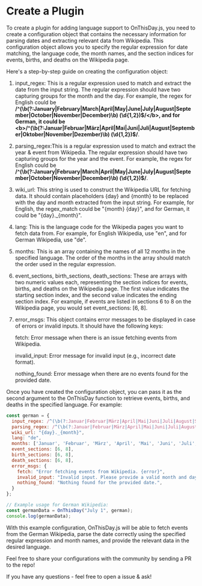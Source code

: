 # Create a Plugin

To create a plugin for adding language support to OnThisDay.js, you need to create a configuration object that contains the necessary information for parsing dates and extracting relevant data from Wikipedia. This configuration object allows you to specify the regular expression for date matching, the language code, the month names, and the section indices for events, births, and deaths on the Wikipedia page.

Here's a step-by-step guide on creating the configuration object:

1. input_regex: This is a regular expression used to match and extract the date from the input string. The regular expression should have two capturing groups for the month and the day. For example, the regex for English could be <b>/^(\b(?:January|February|March|April|May|June|July|August|September|October|November|December)\b) (\d{1,2})$/</b>, and for German, it could be <b>/^(\b(?:Januar|Februar|März|April|Mai|Juni|Juli|August|September|Oktober|November|Dezember)\b) (\d{1,2})$/</b>.

2. parsing_regex:This is a regular expression used to match and extract the year & event from Wikipedia. The regular expression should have two capturing groups for the year and the event. For example, the regex for English could be <b>/^(\b(?:January|February|March|April|May|June|July|August|September|October|November|December)\b) (\d{1,2})$/</b>.

3. wiki_url: This string is used to construct the Wikipedia URL for fetching data. It should contain placeholders {day} and {month} to be replaced with the day and month extracted from the input string. For example, for English, the regex_match could be "{month} {day}", and for German, it could be "{day}._{month}".

4. lang: This is the language code for the Wikipedia pages you want to fetch data from. For example, for English Wikipedia, use "en", and for German Wikipedia, use "de".

5. months: This is an array containing the names of all 12 months in the specified language. The order of the months in the array should match the order used in the regular expression.

6. event_sections, birth_sections, death_sections: These are arrays with two numeric values each, representing the section indices for events, births, and deaths on the Wikipedia page. The first value indicates the starting section index, and the second value indicates the ending section index. For example, if events are listed in sections 6 to 8 on the Wikipedia page, you would set event_sections: [6, 8].

7. error_msgs: This object contains error messages to be displayed in case of errors or invalid inputs. It should have the following keys:

   fetch: Error message when there is an issue fetching events from Wikipedia.
   
   invalid_input: Error message for invalid input (e.g., incorrect date format).
   
   nothing_found: Error message when there are no events found for the provided date.
   
Once you have created the configuration object, you can pass it as the second argument to the OnThisDay function to retrieve events, births, and deaths in the specified language. For example:

```javascript
const german = {
  input_regex: /^(\b(?:Januar|Februar|März|April|Mai|Juni|Juli|August|September|Oktober|November|Dezember)\b) (\d{1,2})$/,
  parsing_regex: /^(\b(?:Januar|Februar|März|April|Mai|Juni|Juli|August|September|Oktober|November|Dezember)\b) (\d{1,2})$/,
  wiki_url: "{day}._{month}",
  lang: "de",
  months: ['Januar', 'Februar', 'März', 'April', 'Mai', 'Juni', 'Juli', 'August', 'September', 'Oktober', 'November', 'Dezember'],
  event_sections: [6, 8],
  birth_sections: [6, 8],
  death_sections: [6, 8],
  error_msgs: {
    fetch: "Error fetching events from Wikipedia. {error}",
    invalid_input: "Invalid input. Please provide a valid month and day (e.g., 'July 16').",
    nothing_found: "Nothing found for the provided date.",
  }
};

// Example usage for German Wikipedia:
const germanData = OnThisDay("July 1", german);
console.log(germanData);
```

With this example configuration, OnThisDay.js will be able to fetch events from the German Wikipedia, parse the date correctly using the specified regular expression and month names, and provide the relevant data in the desired language.

Feel free to share your configurations with the community by sending a PR to the repo! 

If you have any questions - feel free to open a issue & ask!
